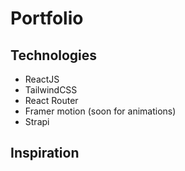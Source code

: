 # Portfolio
## Technologies
  * ReactJS
  * TailwindCSS
  * React Router
  * Framer motion (soon for animations)
  * Strapi
## Inspiration
